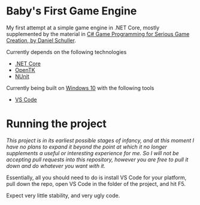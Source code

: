 # Baby's First Game Engine

My first attempt at a simple game engine in .NET Core, mostly supplemented by the material in [C# Game Programming for Serious Game Creation, by Daniel Schuller](https://www.amazon.com/Game-Programming-Serious-Creation/dp/1435455568).

Currently depends on the following technologies 
 - [.NET Core](https://github.com/dotnet/core)
 - [OpenTK](https://github.com/opentk/opentk)
 - [NUnit](https://github.com/nunit)
 
Currently being built on [Windows 10](https://en.wikipedia.org/wiki/Windows_10) with the following tools
 - [VS Code](https://github.com/microsoft/vscode)
 
# Running the project
 
_This project is in its earliest possible stages of infancy, and at this moment I have no plans to expand it beyond the point at which it no longer supplements a useful or interesting experience for me. So I will not be accepting pull requests into this repository, however you are free to pull it down and do whatever you want with it._

Essentially, all you should need to do is install VS Code for your platform, pull down the repo, open VS Code in the folder of the project, and hit F5. 

Expect very little stability, and very ugly code. 
